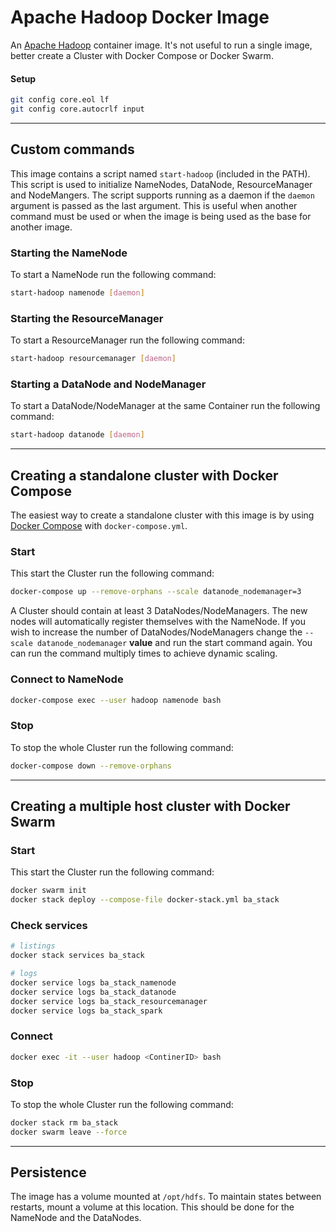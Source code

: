 # Apache Hadoop Docker Image

An [Apache Hadoop](http://hadoop.apache.org) container image. 
It's not useful to run a single image, better create a Cluster with Docker Compose or Docker Swarm.

#### Setup
```sh
git config core.eol lf
git config core.autocrlf input
```
___

## Custom commands
This image contains a script named `start-hadoop` (included in the PATH). 
This script is used to initialize NameNodes, DataNode, ResourceManager and NodeMangers.
The script supports running as a daemon if the `daemon` argument is passed as the last argument. 
This is useful when another command must be used or when the image is being used as the base for another image. 

### Starting the NameNode
To start a NameNode run the following command:
```sh
start-hadoop namenode [daemon]
```

### Starting the ResourceManager
To start a ResourceManager run the following command:
```sh
start-hadoop resourcemanager [daemon]
```

### Starting a DataNode and NodeManager
To start a DataNode/NodeManager at the same Container run the following command:
```sh
start-hadoop datanode [daemon]
```

___

## Creating a standalone cluster with Docker Compose
The easiest way to create a standalone cluster with this image is by using [Docker Compose](https://docs.docker.com/compose) with `docker-compose.yml`.
### Start 
This start the Cluster run the following command:
```sh
docker-compose up --remove-orphans --scale datanode_nodemanager=3
```
A Cluster should contain at least 3 DataNodes/NodeManagers. The new nodes will automatically register themselves with the NameNode. 
If you wish to increase the number of DataNodes/NodeManagers change the `--scale datanode_nodemanager` **value**  and run the start command again.
You can run the command multiply times to achieve dynamic scaling.

### Connect to NameNode
```sh
docker-compose exec --user hadoop namenode bash
```

### Stop
To stop the whole Cluster run the following command:
```sh
docker-compose down --remove-orphans
```

___

## Creating a multiple host cluster with Docker Swarm

### Start
This start the Cluster run the following command:
```sh
docker swarm init
docker stack deploy --compose-file docker-stack.yml ba_stack
```

### Check services
```sh
# listings
docker stack services ba_stack

# logs
docker service logs ba_stack_namenode
docker service logs ba_stack_datanode
docker service logs ba_stack_resourcemanager 
docker service logs ba_stack_spark
```

### Connect
```sh
docker exec -it --user hadoop <ContinerID> bash
```

### Stop
To stop the whole Cluster run the following command:
```sh
docker stack rm ba_stack
docker swarm leave --force
```

___

## Persistence

The image has a volume mounted at `/opt/hdfs`. To maintain states between restarts, mount a volume at this location.
This should be done for the NameNode and the DataNodes.
